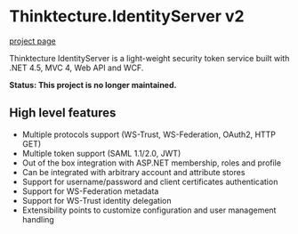 # Thinktecture.IdentityServer v2 #

[project page](https://github.com/IdentityServer/IdentityServer2/wiki)

Thinktecture IdentityServer is a light-weight security token service built with .NET 4.5, MVC 4, Web API and WCF.

**Status: This project is no longer maintained.**

## High level features

- Multiple protocols support (WS-Trust, WS-Federation, OAuth2, HTTP GET)
- Multiple token support (SAML 1.1/2.0, JWT)
- Out of the box integration with ASP.NET membership, roles and profile
- Can be integrated with arbitrary account and attribute stores
- Support for username/password and client certificates authentication
- Support for WS-Federation metadata
- Support for WS-Trust identity delegation
- Extensibility points to customize configuration and user management handling
